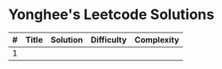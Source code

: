 # Yonghee's Leetcode Solutions


| # |                     Title                      |                                        Solution                                        | Difficulty | Complexity |
|---|------------------------------------------------|----------------------------------------------------------------------------------------|------------|------------|
| 1 |
